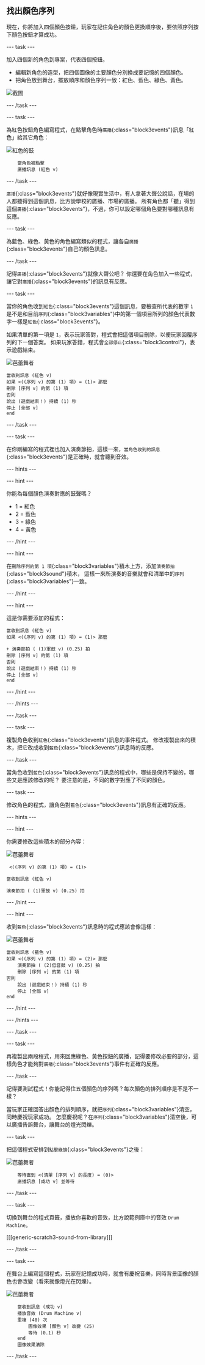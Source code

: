 ## 找出顏色序列

現在，你將加入四個顏色按鈕，玩家在記住角色的顏色更換順序後，要依照序列按下顏色按鈕才算成功。

\--- task \---

加入四個新的角色到專案，代表四個按鈕。

+ 編輯新角色的造型，把四個圖像的主要顏色分別換成要記憶的四個顏色。
+ 把角色放到舞台，擺放順序和顏色序列一致：紅色、藍色、綠色、黃色。

![截圖](images/colour-drums.png)

\--- /task \---

\--- task \---

為紅色按鈕角色編寫程式，在點擊角色時`廣播`{:class="block3events"}訊息「紅色」給其它角色：

![紅色的鼓](images/red_drum.png)

```blocks3
    當角色被點擊
    廣播訊息 (紅色 v)
```

\--- /task \---

`廣播`{:class="block3events"}就好像現實生活中，有人拿著大聲公說話，在場的人都聽得到這個訊息，比方說學校的廣播、市場的廣播。 所有角色都「聽」得到這個`廣播`{:class="block3events"}，不過，你可以設定哪個角色要對哪種訊息有反應。

\--- task \---

為藍色、綠色、黃色的角色編寫類似的程式，讓各自`廣播`{:class="block3events"}自己的顏色訊息。

\--- /task \---

記得`廣播`{:class="block3events"}就像大聲公吧？ 你還要在角色加入一些程式，讓它對`廣播`{:class="block3events"}的訊息有反應。

\--- task \---

當你的角色收到`紅色`{:class="block3events"}這個訊息，要檢查所代表的數字 `1` 是不是和目前`序列`{:class="block3variables"}中的第一個項目所列的顏色代表數字一樣是`紅色`{:class="block3events"}。

如果清單的第一項是 `1`，表示玩家答對，程式會把這個項目刪除，以便玩家回覆序列的下一個答案。 如果玩家答錯，程式會`全部停止`{:class="block3control"}，表示遊戲結束。

![芭蕾舞者](images/ballerina.png)

```blocks3
當收到訊息 (紅色 v)
如果 <((序列 v) 的第 (1) 項) = (1)> 那麼
刪除 [序列 v] 的第 (1) 項
否則
說出 (遊戲結束！) 持續 (1) 秒
停止 [全部 v]
end
```

\--- /task \---

\--- task \---

在你剛編寫的程式裡也加入演奏節拍，這樣一來，`當角色收到的訊息`{:class="block3events"}是正確時，就會聽到音效。

\--- hints \---

\--- hint \---

你能為每個顏色演奏對應的鼓聲嗎？

+ 1 = 紅色
+ 2 = 藍色
+ 3 = 綠色
+ 4 = 黃色

\--- /hint \---

\--- hint \---

在`刪除序列的第 1 項`{:class="block3variables"}積木上方，添加`演奏節拍`{:class="block3sound"}積木， 這樣一來所演奏的音樂就會和清單中的`序列`{:class="block3variables"}一致。

\--- /hint \---

\--- hint \---

這是你需要添加的程式：

```blocks3
當收到訊息 (紅色 v)
如果 <((序列 v) 的第 (1) 項) = (1)> 那麼

+ 演奏節拍 ( (1)軍鼓 v) (0.25) 拍
刪除 [序列 v] 的第 (1) 項
否則
說出 (遊戲結束！) 持續 (1) 秒
停止 [全部 v]
end
```

\--- /hint \---

\--- /hints \---

\--- /task \---

\--- task \---

複製角色收到`紅色`{:class="block3events"}訊息的事件程式。 修改複製出來的積木，把它改成收到`藍色`{:class="block3events"}訊息時的反應。

\--- /task \---

當角色收到`藍色`{:class="block3events"}訊息的程式中，哪些是保持不變的，哪些又是應該修改的呢？ 要注意的是，不同的數字對應了不同的顏色。

\--- task \---

修改角色的程式，讓角色對`藍色`{:class="block3events"}訊息有正確的反應。

\--- hints \---

\--- hint \---

你需要修改這些積木的部分內容：

![芭蕾舞者](images/ballerina.png)

```blocks3
 <((序列 v) 的第 (1) 項) = (1)> 

當收到訊息 (紅色 v)

演奏節拍 ( (1)軍鼓 v) (0.25) 拍

```

\--- /hint \---

\--- hint \---

收到`藍色`{:class="block3events"}訊息時的程式應該會像這樣：

![芭蕾舞者](images/ballerina.png)

```blocks3
當收到訊息 (藍色 v)
如果 <((序列 v) 的第 (1) 項) = (2)> 那麼
    演奏節拍 ( (2)低音鼓 v) (0.25) 拍
    刪除 [序列 v] 的第 (1) 項
否則
    說出 (遊戲結束！) 持續 (1) 秒
    停止 [全部 v]
end
```

\--- /hint \---

\--- /hints \---

\--- /task \---

\--- task \---

再複製出兩段程式，用來回應綠色、黃色按鈕的廣播，記得要修改必要的部分，這樣角色才能夠對`廣播`{:class="block3events"}事件有正確的反應。

\--- /task \---

記得要測試程式！你能記得住五個顏色的序列嗎？每次顏色的排列順序是不是不一樣？

當玩家正確回答出顏色的排列順序，就把`序列`{:class="block3variables"}清空，同時慶祝玩家成功。 怎麼慶祝呢？在`序列`{:class="block3variables"}清空後，可以廣播告訴舞台，讓舞台的燈光閃爍。

\--- task \---

把這個程式安排到`點擊綠旗`{:class="block3events"}之後：

![芭蕾舞者](images/ballerina.png)

```blocks3
    等待直到 <(清單 [序列 v] 的長度) = (0)>
    廣播訊息 [成功 v] 並等待
```

\--- /task \---

\--- task \---

切換到舞台的程式頁籤，播放你喜歡的音效，比方說範例庫中的音效 `Drum Machine`。

[[[generic-scratch3-sound-from-library]]]

\--- /task \---

\--- task \---

在舞台上編寫這個程式，玩家在記憶成功時，就會有慶祝音樂，同時背景圖像的顏色也會改變（看來就像燈光在閃爍）。

![芭蕾舞者](images/stage.png)

```blocks3
    當收到訊息 (成功 v)
    播放音效 (Drum Machine v)
    重複 (40) 次
        圖像效果 [顏色 v] 改變 (25)
        等待 (0.1) 秒
    end
    圖像效果清除
```

\--- /task \---